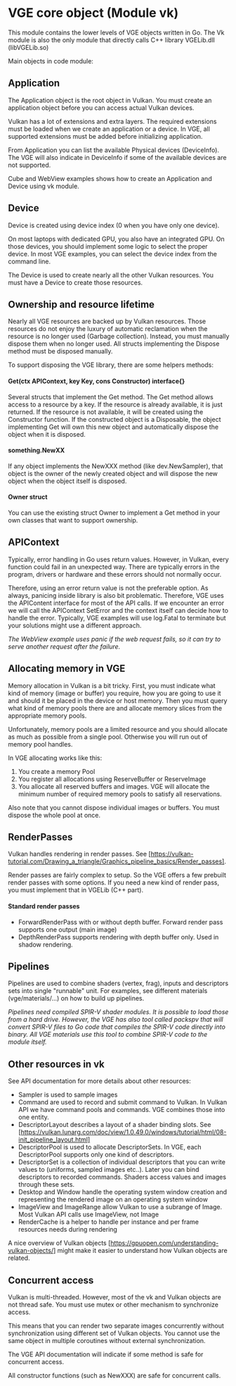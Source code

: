 # VGE core object (Module vk)

This module contains the lower levels of VGE objects written in Go. 
The Vk module is also the only module that directly calls C++ library VGELib.dll (libVGELib.so)

Main objects in code module:

## Application

The Application object is the root object in Vulkan. You must create an application object before you
can access actual Vulkan devices.

Vulkan has a lot of extensions and extra layers. The required extensions must be loaded when we create
an application or a device. In VGE, all supported extensions must be added before initializing application.

From Application you can list the available Physical devices (DeviceInfo). 
The VGE will also indicate in DeviceInfo if some of the available devices are not supported.

Cube and WebView examples shows how to create an Application and Device using vk module.
 
## Device

Device is created using device index (0 when you have only one device).
 
On most laptops with dedicated GPU, you also have an integrated GPU. 
On those devices, you should implement some logic to select the proper device. 
In most VGE examples, you can select the device index from the command line.

The Device is used to create nearly all the other Vulkan resources. You must have a Device to create those resources.

## Ownership and resource lifetime   

Nearly all VGE resources are backed up by Vulkan resources. Those resources do not enjoy the luxury of automatic reclamation when
the resource is no longer used (Garbage collection). Instead, you must manually dispose them when no longer used. 
All structs implementing the Dispose method must be disposed manually.

To support disposing the VGE library, there are some helpers methods:

#### Get(ctx APIContext, key Key, cons Constructor) interface{}

Several structs that implement the Get method. The Get method allows access to a resource by a key. 
If the resource is already available, it is just returned. If the resource is not available, 
it will be created using the Constructor function. 
If the constructed object is a Disposable, the object implementing Get will own this new object and automatically dispose the object when it is disposed.

#### something.NewXX

If any object implements the NewXXX method (like dev.NewSampler), that object is the owner of the newly created object and will dispose the new object when the object itself is disposed.

#### Owner struct

You can use the existing struct Owner to implement a Get method in your own classes that want to support ownership.

## APIContext

Typically, error handling in Go uses return values. However, in Vulkan, every function could fail in an unexpected way. 
There are typically errors in the program, drivers or hardware and these errors should not normally occur. 

Therefore, using an error return value is not the preferable option. 
As always, panicing inside library is also bit problematic. Therefore, VGE uses the APIContent interface for most of the API calls. 
If we encounter an error we will call the APIContext SetError and the context itself can decide how to handle the error. Typically, VGE examples will
use log.Fatal to terminate but your solutions might use a different approach.

_The WebView example uses panic if the web request fails, so it can try to serve another request after the failure._

## Allocating memory in VGE

Memory allocation in Vulkan is a bit tricky. First, you must indicate what kind of memory (image or buffer) you require, 
how you are going to use it and should it be placed in the device or host memory.
Then you must query what kind of memory pools there are and allocate memory slices from the appropriate memory pools.

Unfortunately, memory pools are a limited resource and you should allocate as much as possible from a single pool. Otherwise you will run out of memory pool handles.

In VGE allocating works like this:
1. You create a memory Pool
2. You register all allocations using ReserveBuffer or ReserveImage
3. You allocate all reserved buffers and images.
 VGE will allocate the minimum number of required memory pools to satisfy all reservations.
 
Also note that you cannot dispose individual images or buffers. You must dispose the whole pool at once.

## RenderPasses

Vulkan handles rendering in render passes. See [https://vulkan-tutorial.com/Drawing_a_triangle/Graphics_pipeline_basics/Render_passes].

Render passes are fairly complex to setup. So the VGE offers a few prebuilt render passes with some options. 
If you need a new kind of render pass, you must implement that in VGELib (C++ part).

#### Standard render passes

- ForwardRenderPass with or without depth buffer. Forward render pass supports one output (main image)
- DepthRenderPass supports rendering with depth buffer only. Used in shadow rendering.  

## Pipelines

Pipelines are used to combine shaders (vertex, frag), inputs and descriptors sets into single "runnable" unit. 
For examples, see different materials (vge/materials/...) on how to build up pipelines.

_Pipelines need compiled SPIR-V shader modules. It is possible to load those from a hard drive. 
However, the VGE has also tool called packspv that will convert SPIR-V files to Go code that compiles the SPIR-V code
directly into binary. All VGE materials use this tool to combine SPIR-V code to the module itself._
   
 
## Other resources in vk

See API documentation for more details about other resources:
- Sampler is used to sample images 
- Command are used to record and submit command to Vulkan. In Vulkan API we have command pools and commands. VGE combines those into one entity. 
- DescriptorLayout describes a layout of a shader binding slots. See [https://vulkan.lunarg.com/doc/view/1.0.49.0/windows/tutorial/html/08-init_pipeline_layout.html]
- DescriptorPool is used to allocate DescriptorSets. In VGE, each DescriptorPool supports only one kind of descriptors.
- DescriptorSet is a collection of individual descriptors that you can write values to (uniforms, sampled images etc..). Later you can bind descriptors to recorded commands.
Shaders access values and images through these sets.
- Desktop and Window handle the operating system window creation and representing the rendered image on an operating system window
- ImageView and ImageRange allow Vulkan to use a subrange of Image. Most Vulkan API calls use ImageView, not Image
- RenderCache is a helper to handle per instance and per frame resources needs during rendering

A nice overview of Vulkan objects [https://gpuopen.com/understanding-vulkan-objects/] might make it easier to understand how Vulkan objects are related. 

## Concurrent access

Vulkan is multi-threaded. However, most of the vk and Vulkan objects are not thread safe. You must use mutex or other mechanism to synchronize access.

This means that you can render two separate images concurrently without synchronization using different set of Vulkan objects. 
You cannot use the same object in multiple coroutines without external synchronization.
 
The VGE API documentation will indicate if some method is safe for concurrent access.

All constructor functions (such as NewXXX) are safe for concurrent calls.



 
   

   

   